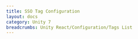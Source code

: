 ```yaml
---
title: SSO Tag Configuration
layout: docs
category: Unity 7
breadcrumbs: Unity React/Configuration/Tags List
---
```

